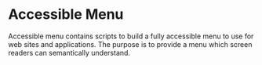 # Accessible Menu
Accessible menu contains scripts to build a fully accessible menu to use for web sites and applications.
The purpose is to provide a menu which screen readers can semantically understand.